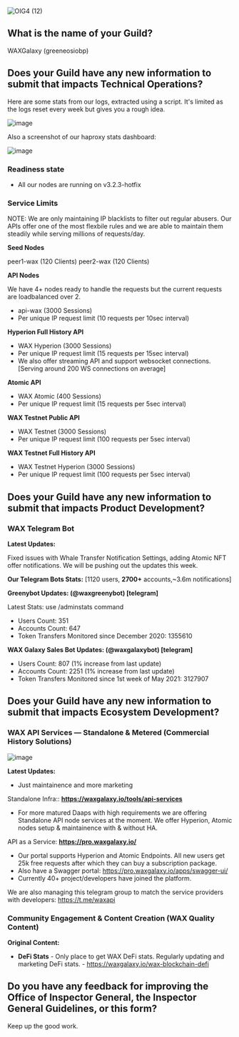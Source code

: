 ![OIG4 (12)](https://github.com/wax-office-of-inspector-general/waxguilds/assets/15923938/be6b82fe-5a87-4408-9b79-34d1e6fd9c5f)

## What is the name of your Guild?

WAXGalaxy (greeneosiobp)

## Does your Guild have any new information to submit that impacts Technical Operations?

Here are some stats from our logs, extracted using a script. It's limited as the logs reset every week but gives you a rough idea.

![image](https://github.com/wax-office-of-inspector-general/waxguilds/assets/15923938/a8c280ac-3e30-4cde-b545-40bf40777aab)

Also a screenshot of our haproxy stats dashboard:
  
![image](https://github.com/wax-office-of-inspector-general/waxguilds/assets/15923938/69edd3a1-09f1-4e69-bf32-5ef3e1c05807)


### Readiness state

- All our nodes are running on v3.2.3-hotfix

### Service Limits

NOTE: We are only maintaining IP blacklists to filter out regular abusers. Our APIs offer one of the most flexbile rules and we are able to maintain them steadily while serving millions of requests/day.

**Seed Nodes**

peer1-wax (120 Clients)
peer2-wax (120 Clients)

**API Nodes** 

We have 4+ nodes ready to handle the requests but the current requests are loadbalanced over 2.

- api-wax (3000 Sessions)
- Per unique IP request limit (10 requests per 10sec interval)

**Hyperion Full History API**

- WAX Hyperion (3000 Sessions)
- Per unique IP request limit (15 requests per 15sec interval)
- We also offer streaming API and support websocket connections. [Serving around 200 WS connections on average]

**Atomic API**

- WAX Atomic (400 Sessions)
- Per unique IP request limit (15 requests per 5sec interval)

**WAX Testnet Public API**

- WAX Testnet (3000 Sessions)
- Per unique IP request limit (100 requests per 5sec interval)

**WAX Testnet Full History API**

- WAX Testnet Hyperion (3000 Sessions)
- Per unique IP request limit (100 requests per 5sec interval)


## Does your Guild have any new information to submit that impacts Product Development?

### WAX Telegram Bot

**Latest Updates:**

Fixed issues with Whale Transfer Notification Settings, adding Atomic NFT offer notifications. We will be pushing out the updates this week.

**Our Telegram Bots Stats:** [1120 users, **2700+** accounts,~3.6m notifications]

**Greenybot Updates: (@waxgreenybot) [telegram]**

Latest Stats: use /adminstats command
- Users Count: 351    
- Accounts Count: 647  
- Token Transfers Monitored since December 2020: 1355610

**WAX Galaxy Sales Bot Updates: (@waxgalaxybot) [telegram]**

- Users Count: 807 (1% increase from last update) 
- Accounts Count: 2251  (1% increase from last update) 
- Token Transfers Monitored since 1st week of May 2021: 3127907

## Does your Guild have any new information to submit that impacts Ecosystem Development?

### WAX API Services — Standalone & Metered (Commercial History Solutions)
![image](https://github.com/wax-office-of-inspector-general/waxguilds/assets/15923938/57901a47-3425-4b15-a59b-ab298c629804)

**Latest Updates:**

- Just maintainence and more marketing

Standalone Infra:: **https://waxgalaxy.io/tools/api-services**

- For more matured Daaps with high requirements we are offering Standalone API node services at the moment. We offer Hyperion, Atomic nodes setup & maintainence with & without HA.

API as a Service: **https://pro.waxgalaxy.io/**

- Our portal supports Hyperion and Atomic Endpoints. All new users get 25k free requests after which they can buy a subscription package.
- Also have a Swagger portal: https://pro.waxgalaxy.io/apps/swagger-ui/
- Currently 40+ project/developers have joined the platform.

We are also managing this telegram group to match the service providers with developers: https://t.me/waxapi


### Community Engagement & Content Creation (WAX Quality Content)

**Original Content:**

- **DeFi Stats** - Only place to get WAX DeFi stats. Regularly updating and marketing DeFi stats. - https://waxgalaxy.io/wax-blockchain-defi


## Do you have any feedback for improving the Office of Inspector General, the Inspector General Guidelines, or this form?

Keep up the good work.
